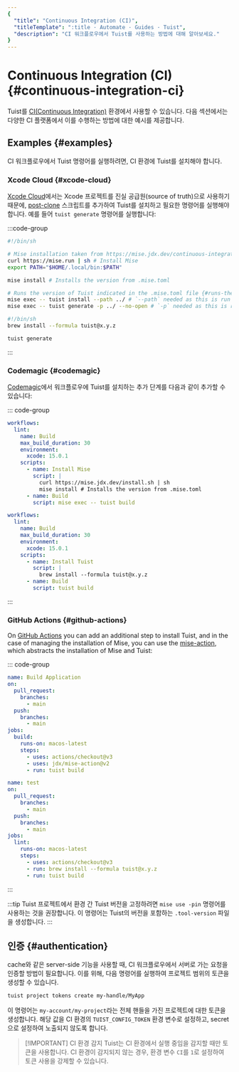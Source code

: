 ```yaml
---
{
  "title": "Continuous Integration (CI)",
  "titleTemplate": ":title · Automate · Guides · Tuist",
  "description": "CI 워크플로우에서 Tuist를 사용하는 방법에 대해 알아보세요."
}
---
```

# Continuous Integration (CI) {#continuous-integration-ci}

Tuist를 [CI(Continuous Integration)](https://en.wikipedia.org/wiki/Continuous_integration) 환경에서 사용할 수 있습니다. 다음 섹션에서는 다양한 CI 플랫폼에서 이를 수행하는 방법에 대한 예시를 제공합니다.

## Examples {#examples}

CI 워크플로우에서 Tuist 명령어를 실행하려면, CI 환경에 Tuist를 설치해야 합니다.

### Xcode Cloud {#xcode-cloud}

[Xcode Cloud](https://developer.apple.com/xcode-cloud/)에서는 Xcode 프로젝트를 진실 공급원(source of truth)으로 사용하기 때문에, [post-clone](https://developer.apple.com/documentation/xcode/writing-custom-build-scripts#Create-a-custom-build-script) 스크립트를 추가하여 Tuist를 설치하고 필요한 명령어를 실행해야 합니다. 예를 들어 `tuist generate` 명령어를 실행합니다:

:::code-group

```bash [Mise]
#!/bin/sh

# Mise installation taken from https://mise.jdx.dev/continuous-integration.html#xcode-cloud
curl https://mise.run | sh # Install Mise
export PATH="$HOME/.local/bin:$PATH"

mise install # Installs the version from .mise.toml

# Runs the version of Tuist indicated in the .mise.toml file {#runs-the-version-of-tuist-indicated-in-the-misetoml-file}
mise exec -- tuist install --path ../ # `--path` needed as this is run from within the `ci_scripts` directory
mise exec -- tuist generate -p ../ --no-open # `-p` needed as this is run from within the `ci_scripts` directory
```

```bash [Homebrew]
#!/bin/sh
brew install --formula tuist@x.y.z

tuist generate
```

:::

### Codemagic {#codemagic}

[Codemagic](https://codemagic.io)에서 워크플로우에 Tuist를 설치하는 추가 단계를 다음과 같이 추가할 수 있습니다:

::: code-group

```yaml [Mise]
workflows:
  lint:
    name: Build
    max_build_duration: 30
    environment:
      xcode: 15.0.1
    scripts:
      - name: Install Mise
        script: |
          curl https://mise.jdx.dev/install.sh | sh
          mise install # Installs the version from .mise.toml
      - name: Build
        script: mise exec -- tuist build
```

```yaml [Homebrew]
workflows:
  lint:
    name: Build
    max_build_duration: 30
    environment:
      xcode: 15.0.1
    scripts:
      - name: Install Tuist
        script: |
          brew install --formula tuist@x.y.z
      - name: Build
        script: tuist build
```

:::

### GitHub Actions {#github-actions}

On [GitHub Actions](https://docs.github.com/en/actions) you can add an additional step to install Tuist, and in the case of managing the installation of Mise, you can use the [mise-action](https://github.com/jdx/mise-action), which abstracts the installation of Mise and Tuist:

::: code-group

```yaml [Mise]
name: Build Application
on:
  pull_request:
    branches:
      - main
  push:
    branches:
      - main
jobs:
  build:
    runs-on: macos-latest
    steps:
      - uses: actions/checkout@v3
      - uses: jdx/mise-action@v2
      - run: tuist build
```

```yaml [Homebrew]
name: test
on:
  pull_request:
    branches:
      - main
  push:
    branches:
      - main
jobs:
  lint:
    runs-on: macos-latest
    steps:
      - uses: actions/checkout@v3
      - run: brew install --formula tuist@x.y.z
      - run: tuist build
```

:::

:::tip
Tuist 프로젝트에서 환경 간 Tuist 버전을 고정하려면 `mise use -pin` 명령어를 사용하는 것을 권장합니다. 이 명령어는 Tuist의 버전을 포함하는 `.tool-version` 파일을 생성합니다.
:::

## 인증 {#authentication}

<LocalizedLink href="/guides/features/build/cache">cache</LocalizedLink>와 같은 server-side 기능을 사용할 때, CI 워크플로우에서 서버로 가는 요청을 인증할 방법이 필요합니다. 이를 위해, 다음 명령어를 실행하여 프로젝트 범위의 토큰을 생성할 수 있습니다.

```bash
tuist project tokens create my-handle/MyApp
```

이 명령어는 `my-account/my-project`라는 전체 핸들을 가진 프로젝트에 대한 토큰을 생성합니다. 해당 값을 CI 환경의 `TUIST_CONFIG_TOKEN` 환경 변수로 설정하고, secret으로 설정하여 노출되지 않도록 합니다.

> [!IMPORTANT] CI 환경 감지
> Tuist는 CI 환경에서 실행 중임을 감지할 때만 토큰을 사용합니다. CI 환경이 감지되지 않는 경우, 환경 변수 `CI`를 `1`로 설정하여 토큰 사용을 강제할 수 있습니다.
